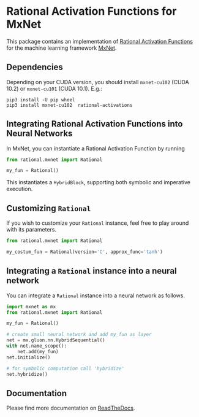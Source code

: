 # Rational Activation Functions for MxNet
This package contains an implementation of [Rational Activation Functions](https://arxiv.org/abs/1907.06732)
for the machine learning framework [MxNet](https://mxnet.apache.org).

## Dependencies
Depending on your CUDA version, you should install ``mxnet-cu102`` (CUDA 10.2) or ``mxnet-cu101`` (CUDA 10.1). E.g.:

    pip3 install -U pip wheel
    pip3 install mxnet-cu102  rational-activations

## Integrating Rational Activation Functions into Neural Networks
In MxNet, you can instantiate a Rational Activation Function by running
```python
from rational.mxnet import Rational

my_fun = Rational()
```

This instantiates a `HybridBlock`, supporting both symbolic and imperative execution.

## Customizing `Rational`
If you wish to customize your `Rational` instance, feel free to play around with its parameters.
```python
from rational.mxnet import Rational

my_costum_fun = Rational(version='C', approx_func='tanh')
```

## Integrating a `Rational` instance into a neural network

You can integrate a `Rational` instance into a neural network as follows.
```python
import mxnet as mx
from rational.mxnet import Rational

my_fun = Rational()

# create small neural network and add my_fun as layer
net = mx.gluon.nn.HybridSequential()
with net.name_scope():
    net.add(my_fun)
net.initialize()

# for symbolic computation call 'hybridize'
net.hybridize()
```

## Documentation
Please find more documentation on [ReadTheDocs](https://rational-activations.readthedocs.io).